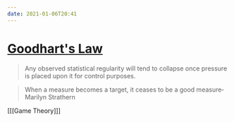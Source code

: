 ```yaml
---
date: 2021-01-06T20:41
---
```


# [Goodhart's Law](https://en.wikipedia.org/wiki/Goodhart%27s_law)

> Any observed statistical regularity will tend to collapse once pressure is placed upon it for control purposes.

> When a measure becomes a target, it ceases to be a good measure&dash;Marilyn Strathern

[[[Game Theory]]]

